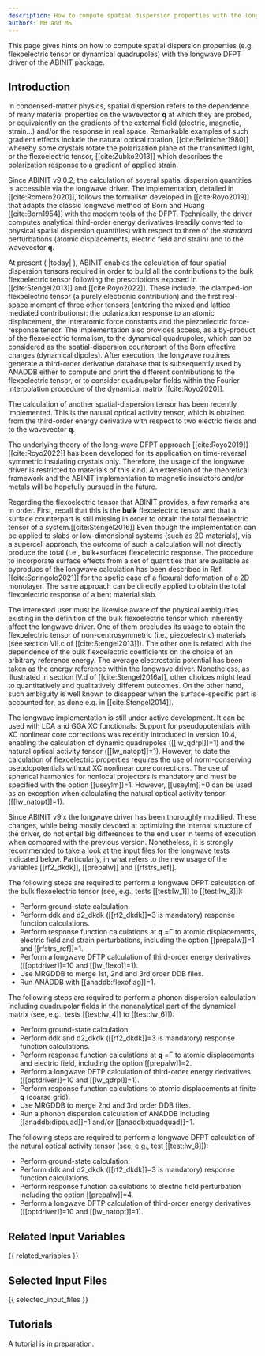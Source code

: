 ```yaml
---
description: How to compute spatial dispersion properties with the longwave DFPT approach. 
authors: MR and MS
---
```

<!--- This is the source file for this topics. Can be edited. -->

This page gives hints on how to compute spatial dispersion properties 
(e.g. flexoelectric tensor or dynamical quadrupoles) with the longwave DFPT
driver of the ABINIT package.

## Introduction
In condensed-matter physics, spatial dispersion refers to the dependence of many material
properties on the wavevector **q** at which they are probed, or equivalently on the gradients of the
external field (electric, magnetic, strain...) and/or the response in real space. Remarkable
examples of such gradient effects include the natural optical rotation, [[cite:Belinicher1980]] whereby some crystals
rotate the polarization plane of the transmitted light, or the flexoelectric tensor, [[cite:Zubko2013]] which
describes the polarization response to a gradient of applied strain.

Since ABINIT v9.0.2, the calculation of several spatial dispersion quantities is accessible
via the longwave driver. The implementation, detailed in [[cite:Romero2020]], follows the formalism developed in 
[[cite:Royo2019]] that adapts the classic longwave method of Born and Huang [[cite:Born1954]] with the modern tools of 
the DFPT. Technically, the driver computes analytical third-order energy derivatives (readily converted to physical 
spatial dispersion quantities) with respect to three of the *standard* 
perturbations (atomic displacements, electric field and strain) and to the wavevector **q**. 

At present ( |today| ), ABINIT enables the calculation of four spatial dispersion tensors required 
in order to build all the contributions to the bulk flexoelectric tensor following the prescriptions exposed in [[cite:Stengel2013]] and [[cite:Royo2022]]. 
These include, the clamped-ion flexoelectric tensor (a purely electronic contribution) and the first real-space moment of three other 
tensors (entering the mixed and lattice mediated contributions): the polarization 
response to an atomic displacement, the interatomic force constants and the piezoelectric force-response
tensor. The implementation also provides access, as a by-product of the flexoelectric formalism, to the dynamical 
quadrupoles, which can be considered as the spatial-dispersion counterpart of the Born effective 
charges (dynamical dipoles). After execution, the longwave routines generate a third-order derivative 
database that is subsequently used by ANADDB either to compute and print the different contributions 
to the flexoelectric tensor, or to consider quadrupolar fields within the Fourier interpolation procedure of 
the dynamical matrix [[cite:Royo2020]].

The calculation of another spatial-dispersion tensor has been recently implemented. This is the natural optical activity 
tensor, which is obtained from the third-order energy derivative with respect to two electric fields and to the wavevector **q**.

The underlying theory of the long-wave DFPT approach [[cite:Royo2019]] [[cite:Royo2022]] has been developed for its application on 
time-reversal symmetric insulating crystals only. Therefore, the usage of the longwave driver is restricted to materials
of this kind. An extension of the theoretical framework and the ABINIT implementation to magnetic insulators 
and/or metals will be hopefully pursued in the future. 

Regarding the flexoelectric tensor that ABINIT provides, a few remarks are in order. First, recall that 
this is the **bulk** flexoelectric tensor and that a surface counterpart is still missing in order to obtain 
the total flexoelectric tensor of a system.[[cite:Stengel2016]] Even though the implementation can be applied
to slabs or low-dimensional systems (such as 2D materials), via a supercell approach, the outcome of such a 
calculation will not directly produce the total (i.e., bulk+surface) flexoelectric response. The procedure to 
incorporate surface effects from a set of quantities that are available as byproducs of the longwave calculation
has been described in Ref. [[cite:Springolo2021]] for the spefic case of a flexural deformation of a 2D monolayer.
The same approach can be directly applied to obtain the total flexoelectric response of a bent material slab. 

The interested user must be likewise aware of the physical ambiguities existing in the definition of the bulk 
flexoelectric tensor which inherently affect the longwave driver. One of them precludes its usage to obtain the 
flexoelectric tensor of non-centrosymmetric (i.e., piezoelectric) materials (see section VII.c of [[cite:Stengel2013]]). 
The other one is related with the dependence of the bulk flexoelectric coefficients on the choice of an arbitrary 
reference energy. The average electrostatic potential has been taken as the energy reference 
within the longwave driver. Nonetheless, as illustrated in section IV.d of [[cite:Stengel2016a]], other choices might 
lead to quantitatively and qualitatively different outcomes. On the other hand, such ambiguity is well known to disappear
when the surface-specific part is accounted for, as done e.g. in [[cite:Stengel2014]].

The longwave implementation is still under active development. It can be used with LDA and GGA XC functionals. 
Support for pseudopotentials with XC nonlinear core corrections was recently introduced in 
version 10.4, enabling the calculation of dynamic quadrupoles ([[lw_qdrpl]]=1) and the natural optical activity tensor ([[lw_natopt]]=1).
However, to date the calculation of flexoelectric properties requires the use of norm-conserving pseudopotentials 
without XC nonlinear core corrections. The use of spherical harmonics for nonlocal projectors is mandatory and must 
be specified with the option [[useylm]]=1. However, [[useylm]]=0 can be used as an exception when calculating 
the natural optical activity tensor ([[lw_natopt]]=1).

Since ABINIT v9.x the longwave driver has been thoroughly modified. These changes, while being mostly devoted
at optimizing the internal structure of the driver, do not entail big differences to the end user in terms of 
execution when compared with the previous version. Nonetheless, it is strongly recommended to take a look at the input 
files for the longwave tests indicated below. Particularly, in what refers to the new usage of the variables
[[rf2_dkdk]], [[prepalw]] and [[rfstrs_ref]].
  

The following steps are required to perform a longwave DFPT calculation of the bulk flexoelectric tensor
(see, e.g., tests [[test:lw_1]] to [[test:lw_3]]):

* Perform ground-state calculation.
* Perform ddk and d2_dkdk ([[rf2_dkdk]]=3 is mandatory) response function calculations.
* Perform response function calculations at **q** =Γ to atomic displacements, electric field and strain perturbations, 
including the option [[prepalw]]=1 and [[rfstrs_ref]]=1.
* Perform a longwave DFTP calculation of third-order energy derivatives ([[optdriver]]=10 and [[lw_flexo]]=1).
* Use MRGDDB to merge 1st, 2nd and 3rd order DDB files.
* Run ANADDB with [[anaddb:flexoflag]]=1.  

The following steps are required to perform a phonon dispersion calculation including quadrupolar fields in the
nonanalytical part of the dynamical matrix (see, e.g., tests [[test:lw_4]] to [[test:lw_6]]):

* Perform ground-state calculation.
* Perform ddk and d2_dkdk ([[rf2_dkdk]]=3 is mandatory) response function calculations.
* Perform response function calculations at **q** =Γ to atomic displacements and electric field, 
including the option [[prepalw]]=2.
* Perform a longwave DFTP calculation of third-order energy derivatives ([[optdriver]]=10 and [[lw_qdrpl]]=1).
* Perform response function calculations to atomic displacements at finite **q** (coarse grid). 
* Use MRGDDB to merge 2nd and 3rd order DDB files.
* Run a phonon dispersion calculation of ANADDB including [[anaddb:dipquad]]=1 and/or [[anaddb:quadquad]]=1.  

The following steps are required to perform a longwave DFPT calculation of the natural optical activity tensor
(see, e.g., test [[test:lw_8]]):

* Perform ground-state calculation.
* Perform ddk and d2_dkdk ([[rf2_dkdk]]=3 is mandatory) response function calculations.
* Perform response function calculations to electric field perturbation including the option [[prepalw]]=4.
* Perform a longwave DFTP calculation of third-order energy derivatives ([[optdriver]]=10 and [[lw_natopt]]=1).

## Related Input Variables

{{ related_variables }}

## Selected Input Files

{{ selected_input_files }}

## Tutorials

A tutorial is in preparation.

